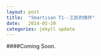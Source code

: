 ```yaml
---
layout: post
title:  "Smartisan T1--工匠的情怀"
date:   2014-05-20
categories: jekyll update
---
```

####Coming Soon. 